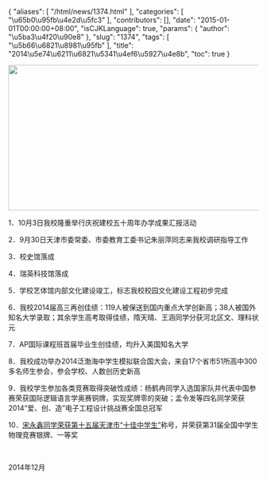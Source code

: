 {
    "aliases": [
        "/html/news/1374.html"
    ],
    "categories": [
        "\u65b0\u95fb\u4e2d\u5fc3"
    ],
    "contributors": [],
    "date": "2015-01-01T00:00:00+08:00",
    "isCJKLanguage": true,
    "params": {
        "author": "\u5ba3\u4f20\u90e8"
    },
    "slug": "1374",
    "tags": [
        "\u5b66\u6821\u8981\u95fb"
    ],
    "title": "2014\u5e74\u6211\u6821\u5341\u4ef6\u5927\u4e8b",
    "toc": true
}

 





<img
    src="https://cdn.tfls.online/mirror/full/34465de2daed4c7b370cb58410ad92693d4a795d.jpg"
    style="display:block;margin-left:auto;margin-right:auto;"
    decoding="async"
    fetchpriority="auto"
    loading="lazy"
    height="292"
    width="800"
/>




  






1．10月3日我校隆重举行庆祝建校五十周年办学成果汇报活动




 




2．9月30日天津市委常委、市委教育工委书记朱丽萍同志来我校调研指导工作




 




3．校史馆落成




 




4．瑞英科技馆落成




 




5．学校艺体馆内部文化建设竣工，标志我校校园文化建设工程初步完成




 




6．我校2014届高三再创佳绩：119人被保送到国内重点大学创新高；38人被国外知名大学录取；其余学生高考取得佳绩，隋天晴、王涵同学分获河北区文、理科状元




 




7．AP国际课程班首届毕业生创佳绩，均升入美国知名大学




 




8．我校成功举办2014泛渤海中学生模拟联合国大会，来自17个省市51所高中300多名师生参会，参会学校、人数创历史新高




 




9．我校学生参加各类竞赛取得突破性成绩：杨鹤冉同学入选国家队并代表中国参赛荣获国际逻辑语言学奥赛铜牌，实现奖牌零的突破；孟令发等四名同学荣获2014“爱、创、造”电子工程设计挑战赛全国总冠军




 




10．[宋永鑫同学荣获第十五届天津市“十佳中学生”](http://www.tfls.cn/html/partypolicy/league/1281.html)称号，并荣获第31届全国中学生物理竞赛银牌、一等奖




 




 




 2014年12月




  






  




